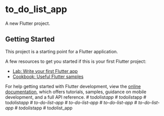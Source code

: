 # to_do_list_app

A new Flutter project.

## Getting Started

This project is a starting point for a Flutter application.

A few resources to get you started if this is your first Flutter project:

- [Lab: Write your first Flutter app](https://docs.flutter.dev/get-started/codelab)
- [Cookbook: Useful Flutter samples](https://docs.flutter.dev/cookbook)

For help getting started with Flutter development, view the
[online documentation](https://docs.flutter.dev/), which offers tutorials,
samples, guidance on mobile development, and a full API reference.
#   t o _ d o _ l i s t _ a p p  
 #   t o _ d o _ l i s t _ a p p  
 #   t o _ d o _ l i s t _ a p p  
 #   t o - d o - l i s t - a p p  
 #   t o - d o - l i s t - a p p  
 #   t o - d o - l i s t - a p p  
 #   t o - d o - l i s t - a p p  
 #   t o _ d o _ l i s t _ a p p  
 #   t o _ d o _ l i s t _ a p p  
 
